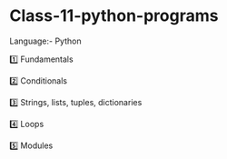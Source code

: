 # Class-11-python-programs
Language:- Python

1️⃣ Fundamentals

2️⃣ Conditionals

3️⃣ Strings, lists, tuples, dictionaries

4️⃣ Loops

5️⃣ Modules

